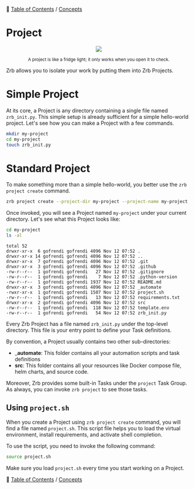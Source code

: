 🔖 [Table of Contents](../README.md) / [Concepts](README.md)

# Project 

<div align="center">
  <img src="../_images/emoji/building_construction.png"/>
  <p>
    <sub>
      A project is like a fridge light; it only works when you open it to check.
    </sub>
  </p>
</div>

Zrb allows you to isolate your work by putting them into Zrb Projects.

# Simple Project

At its core, a Project is any directory containing a single file named `zrb_init.py`. This simple setup is already sufficient for a simple hello-world project. Let's see how you can make a Project with a few commands.

```bash
mkdir my-project
cd my-project
touch zrb_init.py
```

# Standard Project

To make something more than a simple hello-world, you better use the `zrb project create` command.

```bash
zrb project create --project-dir my-project --project-name my-project
```

Once invoked, you will see a Project named `my-project` under your current directory. Let's see what this Project looks like:

```bash
cd my-project
ls -al
```

```
total 52
drwxr-xr-x  6 gofrendi gofrendi 4096 Nov 12 07:52 .
drwxr-xr-x 14 gofrendi gofrendi 4096 Nov 12 07:52 ..
drwxr-xr-x  7 gofrendi gofrendi 4096 Nov 12 07:52 .git
drwxr-xr-x  3 gofrendi gofrendi 4096 Nov 12 07:52 .github
-rw-r--r--  1 gofrendi gofrendi   27 Nov 12 07:52 .gitignore
-rw-r--r--  1 gofrendi gofrendi    7 Nov 12 07:52 .python-version
-rw-r--r--  1 gofrendi gofrendi 1937 Nov 12 07:52 README.md
drwxr-xr-x  3 gofrendi gofrendi 4096 Nov 12 07:52 _automate
-rwxr-xr-x  1 gofrendi gofrendi 1507 Nov 12 07:52 project.sh
-rw-r--r--  1 gofrendi gofrendi   13 Nov 12 07:52 requirements.txt
drwxr-xr-x  2 gofrendi gofrendi 4096 Nov 12 07:52 src
-rw-r--r--  1 gofrendi gofrendi  118 Nov 12 07:52 template.env
-rw-r--r--  1 gofrendi gofrendi   54 Nov 12 07:52 zrb_init.py
```

Every Zrb Project has a file named `zrb_init.py` under the top-level directory. This file is your entry point to define your Task definitions.

By convention, a Project usually contains two other sub-directories:

- ___automate__: This folder contains all your automation scripts and task definitions
- __src__: This folder contains all your resources like Docker compose file, helm charts, and source code.

Moreover, Zrb provides some built-in Tasks under the `project` Task Group. As always, you can invoke `zrb project` to see those tasks.

## Using `project.sh`

When you create a Project using `zrb project create` command, you will find a file named `project.sh`. This script file helps you to load the virtual environment, install requirements, and activate shell completion.

To use the script, you need to invoke the following command:

```bash
source project.sh
```

Make sure you load `project.sh` every time you start working on a Project.


🔖 [Table of Contents](../README.md) / [Concepts](README.md)
